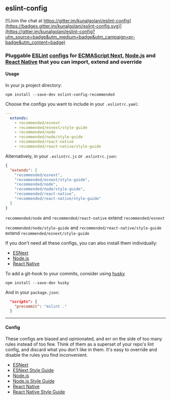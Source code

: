 ## eslint-config

[![Join the chat at https://gitter.im/kunalgolani/eslint-config](https://badges.gitter.im/kunalgolani/eslint-config.svg)](https://gitter.im/kunalgolani/eslint-config?utm_source=badge&utm_medium=badge&utm_campaign=pr-badge&utm_content=badge)

### Pluggable [ESLint](http://eslint.org/docs/about/) [configs](http://eslint.org/docs/developer-guide/shareable-configs) for [ECMAScript Next](kangax.github.io/compat-table/esnext), [Node.js](nodejs.org) and [React Native](facebook.github.io/react-native) that you can import, extend and override

#### Usage

In your js project directory:

```shell
npm install --save-dev eslint-config-recommended
```

Choose the configs you want to include in your `.eslintrc.yaml`:

```yaml
---
  extends:
    - recommended/esnext
    - recommended/esnext/style-guide
    - recommended/node
    - recommended/node/style-guide
    - recommended/react-native
    - recommended/react-native/style-guide
```

Alternatively, in your `.eslintrc.js` or `.eslintrc.json`:

```json
{
  "extends": [
    "recommended/esnext",
    "recommended/esnext/style-guide",
    "recommended/node",
    "recommended/node/style-guide",
    "recommended/react-native",
    "recommended/react-native/style-guide"
  ]
}
```

`recommended/node` and `recommended/react-native` extend `recommended/esnext`

`recommended/node/style-guide` and `recommended/react-native/style-guide` extend `recommended/esnext/style-guide`

If you don't need all these configs, you can also install them individually:
- [ESNext](https://github.com/kunalgolani/eslint-config/tree/master/esnext)
- [Node.js](https://github.com/kunalgolani/eslint-config/tree/master/node)
- [React Native](https://github.com/kunalgolani/eslint-config/tree/master/react-native)

To add a git-hook to your commits, consider using [husky](https://github.com/typicode/husky)

```shell
npm install --save-dev husky
```

And in your `package.json`:

```json
  "scripts": {
    "precommit": "eslint ."
  }
```

---

#### Config

These configs are biased and opinionated, and err on the side of too many rules instead of too few. Think of them as a superset of your repo's lint config, and discard what you don't like in them. It's easy to override and disable the rules you find inconvenient.

- [ESNext](https://github.com/kunalgolani/eslint-config/tree/master/esnext)
- [ESNext Style Guide](https://github.com/kunalgolani/eslint-config/tree/master/esnext/style-guide)
- [Node.js](https://github.com/kunalgolani/eslint-config/tree/master/node)
- [Node.js Style Guide](https://github.com/kunalgolani/eslint-config/tree/master/node/style-guide)
- [React Native](https://github.com/kunalgolani/eslint-config/tree/master/react-native)
- [React Native Style Guide](https://github.com/kunalgolani/eslint-config/tree/master/react-native/style-guide)
